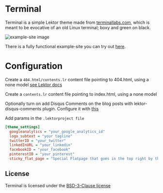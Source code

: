 # Terminal

Terminal is a simple Lektor theme made from [terminallabs.com](https://terminallabs.com), which is meant to be evocative of an old Linux terminal; boxy and green on black.

![example-site image](https://github.com/terminal-labs/lektor-theme-terminal/blob/master/images/page_with_subnav.png)

There is a fully functional example-site you can try out [here](https://github.com/terminal-labs/lektor-theme-terminal/tree/master/example-site).

# Configuration

Create a `404.html/contents.lr` content file pointing to 404.html, using a none model [see Lektor docs](https://www.getlektor.com/docs/guides/error-pages)

Create a `contents.lr` content file pointing to index.html, using a none model

Optionally turn on add Disqus Comments on the blog posts with lektor-disqus-comments plugin. Configure it with [this](https://github.com/lektor/lektor-disqus-comments#lektor-disqus-comments)

Add params in the `.lektorproject file`

```ini
[theme_settings]
  googleanalytics = "your_google_analytics_id"
  logo_subtext = "your tagline"
  twitterID = "your_twitter"
  linkedInURL = "your_linkedin"
  facebookID = "your_facebook"
  pinterestID = "your_pinterest"
  sticky_flat_page = "Special Flatpage that goes in the top right by the Social Buttons!"
```


## License

Terminal is licensed under the [BSD-3-Clause license](LICENSE.md)
